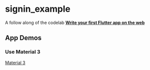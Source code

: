 # signin_example

A follow along of the codelab [**Write your first Flutter app on the web**](
https://docs.flutter.dev/get-started/codelab-web
)

## App Demos

### Use Material 3

[Material 3](./app_demos/material3.png)